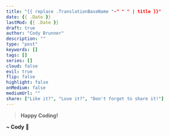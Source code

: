 ```yaml
---
title: "{{ replace .TranslationBaseName "-" " " | title }}"
date: {{ .Date }}
lastMod: {{ .Date }}
draft: true
author: "Cody Brunner"
description: ""
type: "post"
keywords: []
tags: []
series: []
cloud: false
evil: true
flip: false
highlight: false
onMedium: false
mediumUrl: ""
share: ["Like it?", "Love it?", "Don't forget to share it!"]
---
```


<!-- End of Post -->

> **Happy Coding!**

**~ Cody** :rocket: